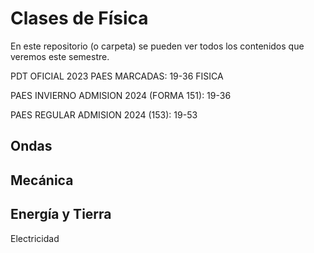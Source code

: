 # Clases de Física
En este repositorio (o carpeta) se pueden ver todos los contenidos que veremos este semestre. 

PDT OFICIAL 2023 PAES MARCADAS: 19-36 FISICA 


 


PAES INVIERNO ADMISION 2024 (FORMA 151): 19-36 


PAES REGULAR ADMISION 2024 (153): 19-53 


 

Ondas
---
Mecánica
---
Energía y Tierra
---
Electricidad

